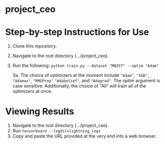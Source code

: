 # project_ceo

# Step-by-step Instructions for Use
1. Clone this repository.
2. Navigate to the root directory (.../project_ceo).
3. Run the following: `python train.py --dataset "MNIST" --optim "Adam"` 

   3a. The choice of optimizers at the moment include `"Adam"`, `"SGD"`, `"Adamax"`, `"RMSProp"` `"Adabelief"`, and `"Adagrad"`.
      The optim argument is case sensitive.
      Additionally, the choice of "All" will train all of the optimizers at once. 
      
      
# Viewing Results
1. Navigate to the root directory (.../project_ceo).
2. Run `tensorboard --logdir=lightning_logs`
3. Copy and paste the URL provided at the very end into a web browser.
